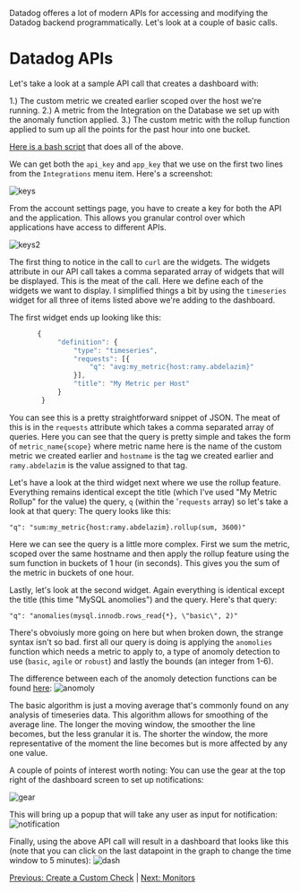 Datadog offeres a lot of modern APIs for accessing and modifying the Datadog backend programmatically. Let's look at a couple of basic calls.

# Datadog APIs

Let's take a look at a sample API call that creates a dashboard with:

1.) The custom metric we created earlier scoped over the host we're running.
2.) A metric from the Integration on the Database we set up with the anomaly function applied.
3.) The custom metric with the rollup function applied to sum up all the points for the past hour into one bucket.

[Here is a bash script](./api_call.md) that does all of the above.

We can get both the `api_key` and `app_key` that we use on the first two lines from the `Integrations` menu item. Here's a screenshot:

![keys](./keys.png)

From the account settings page, you have to create a key for both the API and the application. This allows you granular control over which applications have access to different APIs.

![keys2](./keys2.png)

The first thing to notice in the call to `curl` are the widgets. The widgets attribute in our API call takes a comma separated array of widgets that will be displayed. This is the meat of the call. Here we define each of the widgets we want to display. I simplified things a bit by using the `timeseries` widget for all three of items listed above we're adding to the dashboard.

The first widget ends up looking like this:

```javascript
       {
			"definition": {
				"type": "timeseries",
				"requests": [{
					"q": "avg:my_metric{host:ramy.abdelazim}"
				}],
				"title": "My Metric per Host"
			}
		}
```

You can see this is a pretty straightforward snippet of JSON. The meat of this is in the `requests` attribute which takes a comma separated array of queries. Here you can see that the query is pretty simple and takes the form of `metric_name{scope}` where metric name here is the name of the custom metric we created earlier and `hostname` is the tag we created earlier and `ramy.abdelazim` is the value assigned to that tag.

Let's have a look at the third widget next where we use the rollup feature. Everything remains identical except the title (which I've used "My Metric Rollup" for the value) the query, `q` (within the '`requests` array) so let's take a look at that query: The query looks like this:

`"q": "sum:my_metric{host:ramy.abdelazim}.rollup(sum, 3600)"`

Here we can see the query is a little more complex. First we sum the metric, scoped over the same hostname and then apply the rollup feature using the sum function in buckets of 1 hour (in seconds). This gives you the sum of the metric in buckets of one hour.

Lastly, let's look at the second widget. Again everything is identical except the title (this time "MySQL anomolies") and the query. Here's that query:

`"q": "anomalies(mysql.innodb.rows_read{*}, \"basic\", 2)"`

There's obvoiusly more going on here but when broken down, the strange syntax isn't so bad. first all our query is doing is applying the `anomolies` function which needs a metric to apply to, a type of anomoly detection to use (`basic`, `agile` or `robust`) and lastly the bounds (an integer from 1-6).

The difference between each of the anomoly detection functions can be found [here](https://docs.datadoghq.com/monitors/monitor_types/anomaly/#anomaly-detection-algorithms):
![anomoly](./functions.png)

The basic algorithm is just a moving average that's commonly found on any analysis of timeseries data. This algorithm allows for smoothing of the average line. The longer the moving window, the smoother the line becomes, but the less granular it is. The shorter the window, the more representative of the moment the line becomes but is more affected by any one value.

A couple of points of interest worth noting:
You can use the gear at the top right of the dashboard screen to set up notifications:

![gear](./dash-gear.png)

This will bring up a popup that will take any user as input for notification:
![notification](./notifications.png)


Finally, using the above API call will result in a dashboard that looks like this (note that you can click on the last datapoint in the graph to change the time window to 5 minutes):
![dash](./dash.png)

[Previous: Create a Custom Check](./custom_check.md)  |  [Next: Monitors](./monitors.md)
